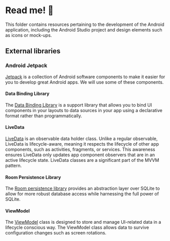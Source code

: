 # Read me! 🤖

This folder contains resources pertaining to the development of the Android application, including the Android Studio project and design elements such as icons or mock-ups.

## External libraries

### Android Jetpack

 [Jetpack](https://developer.android.com/jetpack/) is a collection of Android software components to make it easier for you to develop great Android apps. We will use some of these components.

#### Data Binding Library

The [Data Binding Library](https://developer.android.com/topic/libraries/data-binding/) is a support library that allows you to bind UI components in your layouts to data sources in your app using a declarative format rather than programmatically.

#### LiveData

[LiveData](https://developer.android.com/topic/libraries/architecture/livedata) is an observable data holder class. Unlike a regular observable, LiveData is lifecycle-aware, meaning it respects the lifecycle of other app components, such as activities, fragments, or services. This awareness ensures LiveData only updates app component observers that are in an active lifecycle state. LiveData classes are a significant part of the MVVM pattern.

#### Room Persistence Library

The [Room persistence library](https://developer.android.com/topic/libraries/architecture/room) provides an abstraction layer over SQLite to allow for more robust database access while harnessing the full power of SQLite.

#### ViewModel

The [ViewModel](https://developer.android.com/topic/libraries/architecture/viewmodel) class is designed to store and manage UI-related data in a lifecycle conscious way. The ViewModel class allows data to survive configuration changes such as screen rotations.